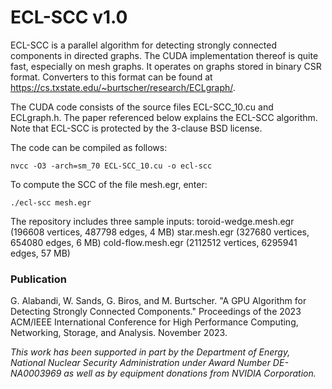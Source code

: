 # ECL-SCC v1.0

ECL-SCC is a parallel algorithm for detecting strongly connected components in directed graphs. The CUDA implementation thereof is quite fast, especially on mesh graphs. It operates on graphs stored in binary CSR format. Converters to this format can be found at https://cs.txstate.edu/~burtscher/research/ECLgraph/.

The CUDA code consists of the source files ECL-SCC_10.cu and ECLgraph.h. The paper referenced below explains the ECL-SCC algorithm. Note that ECL-SCC is protected by the 3-clause BSD license.

The code can be compiled as follows:

    nvcc -O3 -arch=sm_70 ECL-SCC_10.cu -o ecl-scc

To compute the SCC of the file mesh.egr, enter:

    ./ecl-scc mesh.egr

The repository includes three sample inputs:
toroid-wedge.mesh.egr (196608 vertices, 487798 edges, 4 MB)
star.mesh.egr (327680 vertices, 654080 edges, 6 MB)
cold-flow.mesh.egr (2112512 vertices, 6295941 edges, 57 MB)


### Publication

G. Alabandi, W. Sands, G. Biros, and M. Burtscher. "A GPU Algorithm for Detecting Strongly Connected Components." Proceedings of the 2023 ACM/IEEE International Conference for High Performance Computing, Networking, Storage, and Analysis. November 2023.

*This work has been supported in part by the Department of Energy, National Nuclear Security Administration under Award Number DE-NA0003969 as well as by equipment donations from NVIDIA Corporation.*
